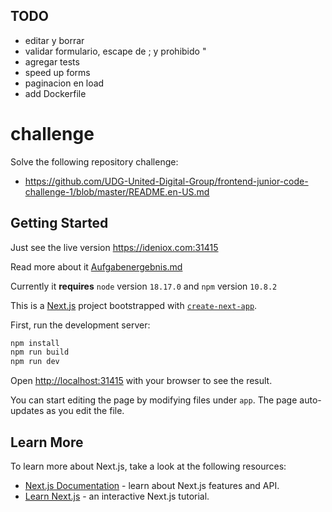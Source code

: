 ## TODO

- editar y borrar
- validar formulario, escape de ; y prohibido "
- agregar tests
- speed up forms
- paginacion en load
- add Dockerfile

# challenge

Solve the following repository challenge:

- https://github.com/UDG-United-Digital-Group/frontend-junior-code-challenge-1/blob/master/README.en-US.md

## Getting Started

Just see the live version https://ideniox.com:31415

Read more about it [Aufgabenergebnis.md](https://github.com/JorgeMartinezPizarro/challenge/blob/main/Aufgabenergebnis.md)

Currently it **requires** `node` version `18.17.0` and `npm` version `10.8.2`

This is a [Next.js](https://nextjs.org/) project bootstrapped with [`create-next-app`](https://github.com/vercel/next.js/tree/canary/packages/create-next-app).

First, run the development server:

```bash
npm install
npm run build
npm run dev
```

Open [http://localhost:31415](http://localhost:31415) with your browser to see the result.

You can start editing the page by modifying files under `app`. The page auto-updates as you edit the file.

## Learn More

To learn more about Next.js, take a look at the following resources:

- [Next.js Documentation](https://nextjs.org/docs) - learn about Next.js features and API.
- [Learn Next.js](https://nextjs.org/learn) - an interactive Next.js tutorial.

